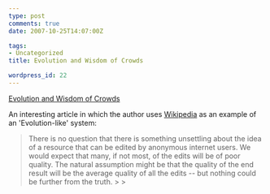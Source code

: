 ```yaml
---
type: post
comments: true
date: 2007-10-25T14:07:00Z

tags:
- Uncategorized
title: Evolution and Wisdom of Crowds

wordpress_id: 22
---
```


[Evolution and Wisdom of Crowds](http://karmatics.com/docs/evolution-and-wisdom-of-crowds.html)





An interesting article in which the author uses [Wikipedia](http://en.wikipedia.org/) as an example of an 'Evolution-like' system:





<blockquote>There is no question that there is something unsettling about the idea of a resource that can be edited by anonymous internet users. We would expect that many, if not most, of the edits will be of poor quality. The natural assumption might be that the quality of the end result will be the average quality of all the edits -- but nothing could be further from the truth.
> 
> </blockquote>
